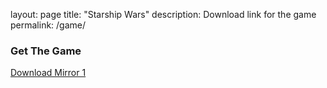 layout: page
title: "Starship Wars"
description: Download link for the game
permalink: /game/


### Get The Game
[Download Mirror 1](https://mega.nz/file/U6AChLbL#0og2PBmGY4tBHEhwKLPnnEyMIEGZioh62aqkph9aIKM)
